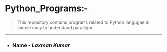 # Python_Programs:-
> This repository contains programs related to Python langugae in simple easy to understand paradigm.
----------
+ ### Name - *Laxman Kumar* 
